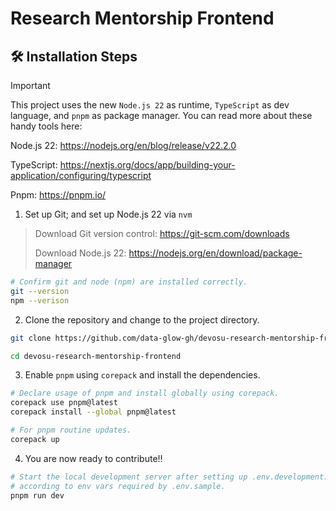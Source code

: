 # Research Mentorship Frontend

## 🛠️ Installation Steps

> [!IMPORTANT]
> This project uses the new `Node.js 22` as runtime, `TypeScript` as dev language, and `pnpm` as package manager. You can read more about these handy tools here:
>
> Node.js 22: https://nodejs.org/en/blog/release/v22.2.0
>
> TypeScript: https://nextjs.org/docs/app/building-your-application/configuring/typescript
>
> Pnpm: https://pnpm.io/

1. Set up Git; and set up Node.js 22 via `nvm`

> Download Git version control: https://git-scm.com/downloads
>
> Download Node.js 22: https://nodejs.org/en/download/package-manager

```bash
# Confirm git and node (npm) are installed correctly.
git --version
npm --verison
```

2. Clone the repository and change to the project directory.

```bash
git clone https://github.com/data-glow-gh/devosu-research-mentorship-frontend.git

cd devosu-research-mentorship-frontend
```

3. Enable `pnpm` using `corepack` and install the dependencies.

```bash
# Declare usage of pnpm and install globally using corepack.
corepack use pnpm@latest
corepack install --global pnpm@latest

# For pnpm routine updates.
corepack up
```

4. You are now ready to contribute!!

```bash
# Start the local development server after setting up .env.development.local
# according to env vars required by .env.sample.
pnpm run dev
```
